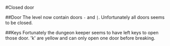 #Closed door

##Door
The level now contain doors `-` and `|`. Unfortunately all doors seems to be closed.

##Keys
Fortunately the dungeon keeper seems to have left keys to open those door. 'k' are yellow and can only open one door before breaking.

